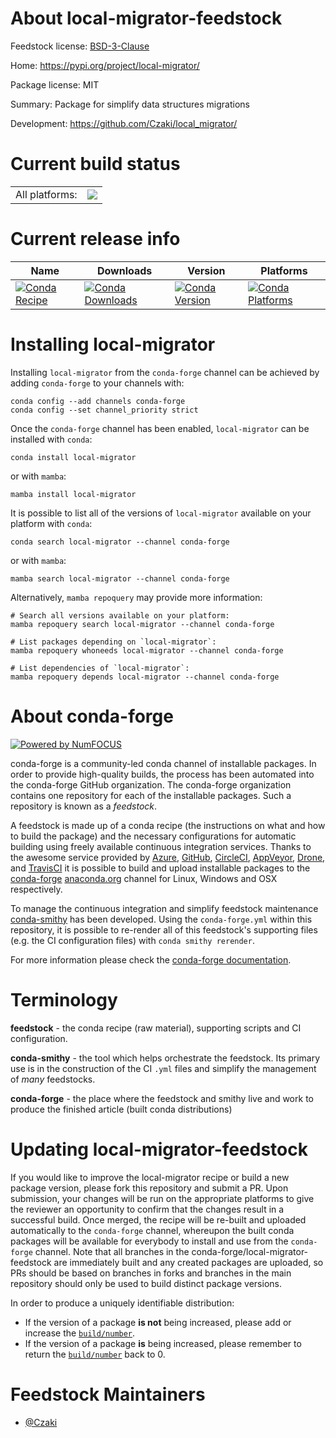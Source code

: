 About local-migrator-feedstock
==============================

Feedstock license: [BSD-3-Clause](https://github.com/conda-forge/local-migrator-feedstock/blob/main/LICENSE.txt)

Home: https://pypi.org/project/local-migrator/

Package license: MIT

Summary: Package for simplify data structures migrations

Development: https://github.com/Czaki/local_migrator/

Current build status
====================


<table><tr><td>All platforms:</td>
    <td>
      <a href="https://dev.azure.com/conda-forge/feedstock-builds/_build/latest?definitionId=19377&branchName=main">
        <img src="https://dev.azure.com/conda-forge/feedstock-builds/_apis/build/status/local-migrator-feedstock?branchName=main">
      </a>
    </td>
  </tr>
</table>

Current release info
====================

| Name | Downloads | Version | Platforms |
| --- | --- | --- | --- |
| [![Conda Recipe](https://img.shields.io/badge/recipe-local--migrator-green.svg)](https://anaconda.org/conda-forge/local-migrator) | [![Conda Downloads](https://img.shields.io/conda/dn/conda-forge/local-migrator.svg)](https://anaconda.org/conda-forge/local-migrator) | [![Conda Version](https://img.shields.io/conda/vn/conda-forge/local-migrator.svg)](https://anaconda.org/conda-forge/local-migrator) | [![Conda Platforms](https://img.shields.io/conda/pn/conda-forge/local-migrator.svg)](https://anaconda.org/conda-forge/local-migrator) |

Installing local-migrator
=========================

Installing `local-migrator` from the `conda-forge` channel can be achieved by adding `conda-forge` to your channels with:

```
conda config --add channels conda-forge
conda config --set channel_priority strict
```

Once the `conda-forge` channel has been enabled, `local-migrator` can be installed with `conda`:

```
conda install local-migrator
```

or with `mamba`:

```
mamba install local-migrator
```

It is possible to list all of the versions of `local-migrator` available on your platform with `conda`:

```
conda search local-migrator --channel conda-forge
```

or with `mamba`:

```
mamba search local-migrator --channel conda-forge
```

Alternatively, `mamba repoquery` may provide more information:

```
# Search all versions available on your platform:
mamba repoquery search local-migrator --channel conda-forge

# List packages depending on `local-migrator`:
mamba repoquery whoneeds local-migrator --channel conda-forge

# List dependencies of `local-migrator`:
mamba repoquery depends local-migrator --channel conda-forge
```


About conda-forge
=================

[![Powered by
NumFOCUS](https://img.shields.io/badge/powered%20by-NumFOCUS-orange.svg?style=flat&colorA=E1523D&colorB=007D8A)](https://numfocus.org)

conda-forge is a community-led conda channel of installable packages.
In order to provide high-quality builds, the process has been automated into the
conda-forge GitHub organization. The conda-forge organization contains one repository
for each of the installable packages. Such a repository is known as a *feedstock*.

A feedstock is made up of a conda recipe (the instructions on what and how to build
the package) and the necessary configurations for automatic building using freely
available continuous integration services. Thanks to the awesome service provided by
[Azure](https://azure.microsoft.com/en-us/services/devops/), [GitHub](https://github.com/),
[CircleCI](https://circleci.com/), [AppVeyor](https://www.appveyor.com/),
[Drone](https://cloud.drone.io/welcome), and [TravisCI](https://travis-ci.com/)
it is possible to build and upload installable packages to the
[conda-forge](https://anaconda.org/conda-forge) [anaconda.org](https://anaconda.org/)
channel for Linux, Windows and OSX respectively.

To manage the continuous integration and simplify feedstock maintenance
[conda-smithy](https://github.com/conda-forge/conda-smithy) has been developed.
Using the ``conda-forge.yml`` within this repository, it is possible to re-render all of
this feedstock's supporting files (e.g. the CI configuration files) with ``conda smithy rerender``.

For more information please check the [conda-forge documentation](https://conda-forge.org/docs/).

Terminology
===========

**feedstock** - the conda recipe (raw material), supporting scripts and CI configuration.

**conda-smithy** - the tool which helps orchestrate the feedstock.
                   Its primary use is in the construction of the CI ``.yml`` files
                   and simplify the management of *many* feedstocks.

**conda-forge** - the place where the feedstock and smithy live and work to
                  produce the finished article (built conda distributions)


Updating local-migrator-feedstock
=================================

If you would like to improve the local-migrator recipe or build a new
package version, please fork this repository and submit a PR. Upon submission,
your changes will be run on the appropriate platforms to give the reviewer an
opportunity to confirm that the changes result in a successful build. Once
merged, the recipe will be re-built and uploaded automatically to the
`conda-forge` channel, whereupon the built conda packages will be available for
everybody to install and use from the `conda-forge` channel.
Note that all branches in the conda-forge/local-migrator-feedstock are
immediately built and any created packages are uploaded, so PRs should be based
on branches in forks and branches in the main repository should only be used to
build distinct package versions.

In order to produce a uniquely identifiable distribution:
 * If the version of a package **is not** being increased, please add or increase
   the [``build/number``](https://docs.conda.io/projects/conda-build/en/latest/resources/define-metadata.html#build-number-and-string).
 * If the version of a package **is** being increased, please remember to return
   the [``build/number``](https://docs.conda.io/projects/conda-build/en/latest/resources/define-metadata.html#build-number-and-string)
   back to 0.

Feedstock Maintainers
=====================

* [@Czaki](https://github.com/Czaki/)

